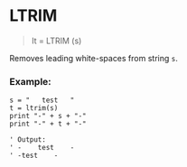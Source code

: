 # LTRIM

> lt = LTRIM (s)

Removes leading white-spaces from string `s`.

### Example:

```
s = "   test   "
t = ltrim(s)
print "-" + s + "-"
print "-" + t + "-"

' Output:
' -    test    -
' -test    -
```


